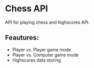 # Chess API
API for playing chess and highscores API.

## Feautures:

* Player vs. Player game mode
* Player vs. Computer game mode
* Highscores data storing
